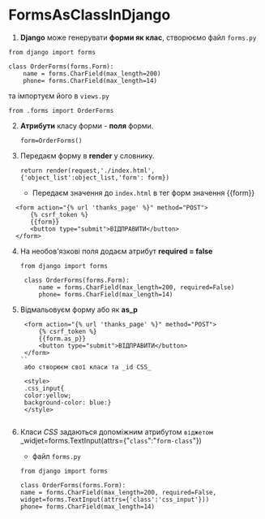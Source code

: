 # FormsAsClassInDjango
1. __Django__ може генерувати __форми як клас__, створюємо файл `forms.py`  

```
from django import forms

class OrderForms(forms.Form):
    name = forms.CharField(max_length=200)
    phone= forms.CharField(max_length=14)
```
та імпортуєм його в `views.py`
```
from .forms import OrderForms
```
2. __Атрибути__ класу форми - __поля__ форми.
   ```
   form=OrderForms()
   ```
3. Передаєм форму в __render__ у словнику.
   ```
   return render(request,'./index.html',{'object_list':object_list,'form': form})
   ```
   + Передаєм значення до `index.html` в тег форм значення {{form}}
  ```
    <form action="{% url 'thanks_page' %}" method="POST">
        {% csrf_token %}
        {{form}}
        <button type="submit">ВІДПРАВИТИ</button>
    </form>
  ```
4. На необов'язкові поля додаєм атрибут __required = false__
   ```
   from django import forms

    class OrderForms(forms.Form):
        name = forms.CharField(max_length=200, required=False)
        phone= forms.CharField(max_length=14)
   ```
5. Відмальовуєм форму або як __as_p__
   ```
    <form action="{% url 'thanks_page' %}" method="POST">
        {% csrf_token %}
        {{form.as_p}}
        <button type="submit">ВІДПРАВИТИ</button>
    </form>
   ``
    або створюєм свої класи та _id CSS_
    ```

        <style>
        .css_input{
        color:yellow;
        background-color: blue:}
        </style>
    ```

6. Класи _CSS_ задаються допоміжним атрибутом `віджетом` _widjet=forms.TextInput(attrs={"`class`":"`form-class`"})
    + файл `forms.py`
    ```
    from django import forms

    class OrderForms(forms.Form):
    name = forms.CharField(max_length=200, required=False, widget=forms.TextInput(attrs={'class':'css_input'}))
    phone= forms.CharField(max_length=14)
    ```